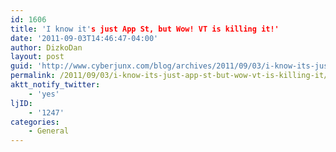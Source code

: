 ```yaml
---
id: 1606
title: 'I know it's just App St, but Wow! VT is killing it!'
date: '2011-09-03T14:46:47-04:00'
author: DizkoDan
layout: post
guid: 'http://www.cyberjunx.com/blog/archives/2011/09/03/i-know-its-just-app-st-but-wow-vt-is-killing-it/'
permalink: /2011/09/03/i-know-its-just-app-st-but-wow-vt-is-killing-it/
aktt_notify_twitter:
    - 'yes'
ljID:
    - '1247'
categories:
    - General
---
```


<div class="posterous_autopost"></div>